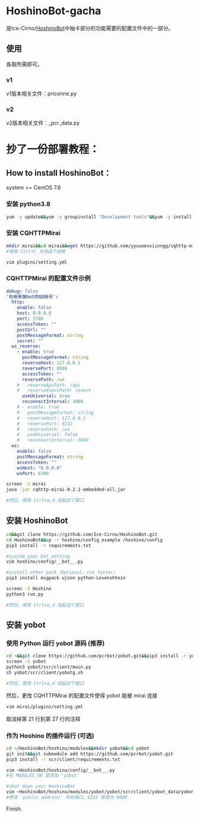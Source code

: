 # HoshinoBot-gacha
是Ice-Cirno/[HoshinoBot](https://github.com/Ice-Cirno/HoshinoBot)中抽卡部分的功能需要的配置文件中的一部分。

## 使用

各取所需即可。

### v1

v1版本相关文件：priconne.py

### v2

v2版本相关文件：_pcr_data.py

# 抄了一份部署教程：

## How to install HoshinoBot：

system >= CentOS 7.6

### 安装 python3.8

```bash
yum -y update&&yum -y groupinstall "Development tools"&&yum -y install wget zlib-devel bzip2-devel openssl-devel ncurses-devel sqlite-devel readline-devel tk-devel gcc* libffi-devel make git java vim screen&&wget https://www.python.org/ftp/python/3.8.5/Python-3.8.5.tgz&&tar -zxvf Python-3.8.5.tgz&&cd Python-3.8.5&&./configure&&make&&make install&&pip3 install --upgrade pip&&cd
```

### 安装 CQHTTPMirai

```bash
mkdir mirai&&cd mirai&&wget https://github.com/yyuueexxiinngg/cqhttp-mirai/releases/download/0.2.1/cqhttp-mirai-0.2.1-embedded-all.jar&&java -jar cqhttp-mirai-0.2.1-embedded-all.jar
#使用 Ctrl+C 关闭这个进程

vim plugins/setting.yml
```

### CQHTTPMirai 的配置文件示例

```yml
debug: false
'你用来做bot的QQ账号':
  http:
    enable: false
    host: 0.0.0.0
    port: 5700
    accessToken: ""
    postUrl: ""
    postMessageFormat: string
    secret: ""
  ws_reverse:
    - enable: true
      postMessageFormat: string
      reverseHost: 127.0.0.1
      reversePort: 8080
      accessToken: ""
      reversePath: /ws
    #   reverseApiPath: /api
    #   reverseEventPath: /event
      useUniversal: true
      reconnectInterval: 3000
    # - enable: true
    #   postMessageFormat: string
    #   reverseHost: 127.0.0.1
    #   reversePort: 9222
    #   reversePath: /ws
    #   useUniversal: false
    #   reconnectInterval: 3000
  ws:
    enable: false
    postMessageFormat: string
    accessToken: ""
    wsHost: "0.0.0.0"
    wsPort: 6700

```

```bash
screen -S mirai
java -jar cqhttp-mirai-0.2.1-embedded-all.jar

#然后，使用 Ctrl+a,d 挂起这个窗口
```

## 安装 HoshinoBot

```bash
cd&&git clone https://github.com/Ice-Cirno/HoshinoBot.git
cd HoshinoBot&&cp -r hoshino/config_example /hoshino/config
pip3 install -r requirements.txt

#custom your bot setting
vim hoshino/config/__bot__.py

#install other pack（Optional，run faster）
pip3 install msgpack ujson python-Levenshtein

screen -S Hoshino
python3 run.py

#然后，使用 Ctrl+a,d 挂起这个窗口
```

## 安装 yobot

### 使用 Python 运行 yobot 源码 (推荐)

```bash
cd ~&&git clone https://github.com/pcrbot/yobot.git&&pip3 install -r yobot/scr/client/requirements.txt
screen -S yobot
python3 yobot/scr/client/main.py
sh yobot/scr/client/yobotg.sh

#然后，使用 Ctrl+a,d 挂起这个窗口
```

然后，更改 CQHTTPMirai 的配置文件使得 yobot 能被 mirai 连接

```bash
vim mirai/plugins/setting.yml
```

取消掉第 21 行到第 27 行的注释

### 作为 Hoshino 的插件运行 (可选)

```bash
cd ~/HoshinoBot/hoshino/modules&&mkdir yobot&&cd yobot
git init&&git submodule add https://github.com/pcrbot/yobot.git
pip3 install -r scr/client/requirements.txt

vim ~HoshinoBot/hoshino/config/__bot__.py
#在 MODULES_ON 里添加 'yobot'

#shut down your HoshinoBot
vim ~HoshinoBot/hoshino/modules/yobot/yobot/scr/client/yobot_data/yobot_config.json
#修改 'public_address' 中的端口，9222 修改为 8080
```

Finish.
